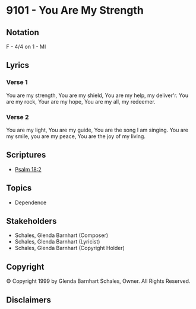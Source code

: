 # 9101 - You Are My Strength

## Notation

F - 4/4 on 1 - MI

## Lyrics

### Verse 1

You are my strength, You are my shield, You are my help, my deliver'r. You are my rock, Your are my hope, You are my all, my redeemer.

### Verse 2

You are my light, You are my guide, You are the song I am singing. You are my smile, you are my peace, You are the joy of my living.


## Scriptures

- [Psalm 18:2](https://www.biblegateway.com/passage/?search=Psalm%2018%3A2)

## Topics

- Dependence

## Stakeholders

- Schales, Glenda Barnhart (Composer)
- Schales, Glenda Barnhart (Lyricist)
- Schales, Glenda Barnhart (Copyright Holder)

## Copyright

© Copyright 1999 by Glenda Barnhart Schales, Owner. All Rights Reserved.


## Disclaimers


